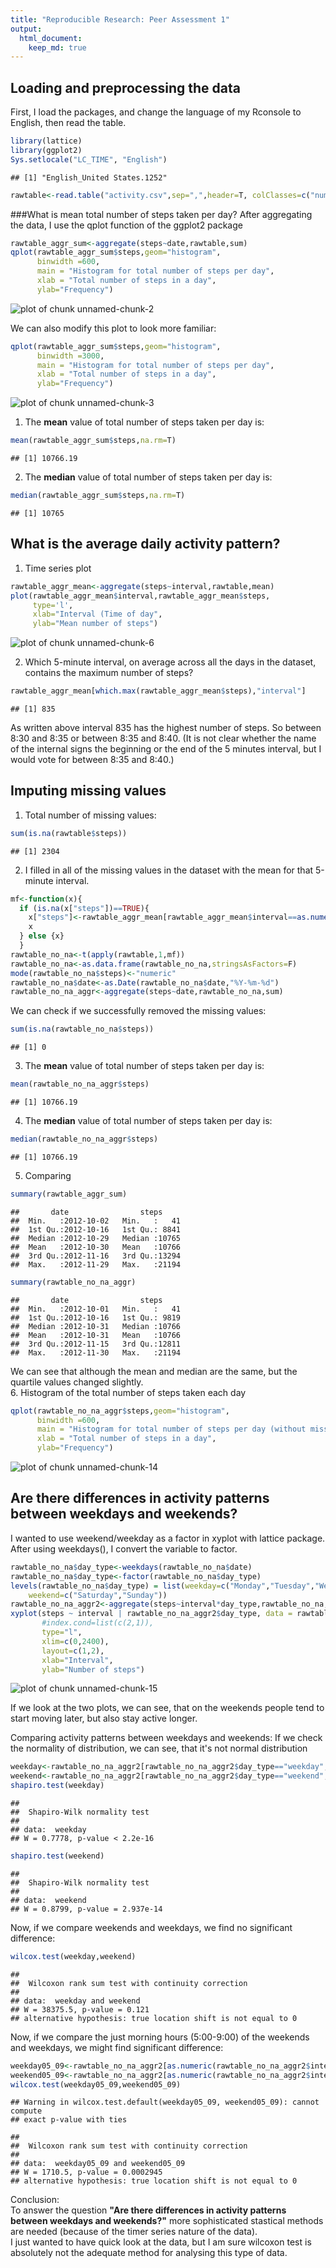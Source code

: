 ```yaml
---
title: "Reproducible Research: Peer Assessment 1"
output: 
  html_document:
    keep_md: true
---
```



## Loading and preprocessing the data
First, I load the packages, and change the language of my Rconsole to English, then read the table.  

```r
library(lattice)
library(ggplot2)
Sys.setlocale("LC_TIME", "English")
```

```
## [1] "English_United States.1252"
```

```r
rawtable<-read.table("activity.csv",sep=",",header=T, colClasses=c("numeric","Date","numeric"))
```
###What is mean total number of steps taken per day?
After aggregating the data, I use the qplot function of the ggplot2 package  

```r
rawtable_aggr_sum<-aggregate(steps~date,rawtable,sum)
qplot(rawtable_aggr_sum$steps,geom="histogram",
      binwidth =600,
      main = "Histogram for total number of steps per day",
      xlab = "Total number of steps in a day",
      ylab="Frequency")
```

![plot of chunk unnamed-chunk-2](figure/unnamed-chunk-2-1.png) 

We can also modify this plot to look more familiar:  

```r
qplot(rawtable_aggr_sum$steps,geom="histogram",
      binwidth =3000,
      main = "Histogram for total number of steps per day",
      xlab = "Total number of steps in a day",
      ylab="Frequency")
```

![plot of chunk unnamed-chunk-3](figure/unnamed-chunk-3-1.png) 

1. The **mean** value of total number of steps taken per day is:  

```r
mean(rawtable_aggr_sum$steps,na.rm=T)
```

```
## [1] 10766.19
```
2. The **median** value of total number of steps taken per day is:  

```r
median(rawtable_aggr_sum$steps,na.rm=T)
```

```
## [1] 10765
```
  
## What is the average daily activity pattern?
1. Time series plot  

```r
rawtable_aggr_mean<-aggregate(steps~interval,rawtable,mean)
plot(rawtable_aggr_mean$interval,rawtable_aggr_mean$steps,
     type='l',
     xlab="Interval (Time of day",
     ylab="Mean number of steps")
```

![plot of chunk unnamed-chunk-6](figure/unnamed-chunk-6-1.png) 

2. Which 5-minute interval, on average across all the days in the dataset, contains the maximum number of steps?  

```r
rawtable_aggr_mean[which.max(rawtable_aggr_mean$steps),"interval"]
```

```
## [1] 835
```
As written above interval 835 has the highest number of steps. So between 8:30 and 8:35 or between 8:35 and 8:40. (It is not clear whether the name of the internal signs the beginning or the end of the 5 minutes interval, but I would vote for between 8:35 and 8:40.)

## Imputing missing values
1. Total number of missing values:  

```r
sum(is.na(rawtable$steps))
```

```
## [1] 2304
```
2. I filled in all of the missing values in the dataset with the mean for that 5-minute interval. 

```r
mf<-function(x){
  if (is.na(x["steps"])==TRUE){
    x["steps"]<-rawtable_aggr_mean[rawtable_aggr_mean$interval==as.numeric(x["interval"]),"steps"]
    x
  } else {x}
  }
rawtable_no_na<-t(apply(rawtable,1,mf))
rawtable_no_na<-as.data.frame(rawtable_no_na,stringsAsFactors=F)
mode(rawtable_no_na$steps)<-"numeric"
rawtable_no_na$date<-as.Date(rawtable_no_na$date,"%Y-%m-%d")
rawtable_no_na_aggr<-aggregate(steps~date,rawtable_no_na,sum)
```
We can check if we successfully removed the missing values:

```r
sum(is.na(rawtable_no_na$steps))
```

```
## [1] 0
```
3. The **mean** value of total number of steps taken per day is:  

```r
mean(rawtable_no_na_aggr$steps)
```

```
## [1] 10766.19
```
4. The **median** value of total number of steps taken per day is:  

```r
median(rawtable_no_na_aggr$steps)
```

```
## [1] 10766.19
```
5. Comparing

```r
summary(rawtable_aggr_sum)
```

```
##       date                steps      
##  Min.   :2012-10-02   Min.   :   41  
##  1st Qu.:2012-10-16   1st Qu.: 8841  
##  Median :2012-10-29   Median :10765  
##  Mean   :2012-10-30   Mean   :10766  
##  3rd Qu.:2012-11-16   3rd Qu.:13294  
##  Max.   :2012-11-29   Max.   :21194
```

```r
summary(rawtable_no_na_aggr)
```

```
##       date                steps      
##  Min.   :2012-10-01   Min.   :   41  
##  1st Qu.:2012-10-16   1st Qu.: 9819  
##  Median :2012-10-31   Median :10766  
##  Mean   :2012-10-31   Mean   :10766  
##  3rd Qu.:2012-11-15   3rd Qu.:12811  
##  Max.   :2012-11-30   Max.   :21194
```
We can see that although the mean and median are the same, but the quartile values changed slightly.  
6. Histogram of the total number of steps taken each day

```r
qplot(rawtable_no_na_aggr$steps,geom="histogram",
      binwidth =600,
      main = "Histogram for total number of steps per day (without missing values)",
      xlab = "Total number of steps in a day",
      ylab="Frequency")
```

![plot of chunk unnamed-chunk-14](figure/unnamed-chunk-14-1.png) 

## Are there differences in activity patterns between weekdays and weekends?
I wanted to use weekend/weekday as a factor in xyplot with lattice package. After using weekdays(), I convert the variable to factor.

```r
rawtable_no_na$day_type<-weekdays(rawtable_no_na$date)
rawtable_no_na$day_type<-factor(rawtable_no_na$day_type)
levels(rawtable_no_na$day_type) = list(weekday=c("Monday","Tuesday","Wednesday","Thursday","Friday"),
    weekend=c("Saturday","Sunday"))
rawtable_no_na_aggr2<-aggregate(steps~interval*day_type,rawtable_no_na,mean)
xyplot(steps ~ interval | rawtable_no_na_aggr2$day_type, data = rawtable_no_na_aggr2,
       #index.cond=list(c(2,1)),
       type="l",
       xlim=c(0,2400),
       layout=c(1,2),
       xlab="Interval",
       ylab="Number of steps")
```

![plot of chunk unnamed-chunk-15](figure/unnamed-chunk-15-1.png) 

If we look at the two plots, we can see, that on the weekends people tend to start moving later, but also stay active longer.
  
Comparing activity patterns between weekdays and weekends:
If we check the normality of distribution, we can see, that it's not normal distribution

```r
weekday<-rawtable_no_na_aggr2[rawtable_no_na_aggr2$day_type=="weekday","steps"]
weekend<-rawtable_no_na_aggr2[rawtable_no_na_aggr2$day_type=="weekend","steps"]
shapiro.test(weekday)
```

```
## 
## 	Shapiro-Wilk normality test
## 
## data:  weekday
## W = 0.7778, p-value < 2.2e-16
```

```r
shapiro.test(weekend)
```

```
## 
## 	Shapiro-Wilk normality test
## 
## data:  weekend
## W = 0.8799, p-value = 2.937e-14
```
Now, if we compare weekends and weekdays, we find no significant difference:

```r
wilcox.test(weekday,weekend)
```

```
## 
## 	Wilcoxon rank sum test with continuity correction
## 
## data:  weekday and weekend
## W = 38375.5, p-value = 0.121
## alternative hypothesis: true location shift is not equal to 0
```
Now, if we compare the just morning hours (5:00-9:00) of the weekends and weekdays, we might find significant difference:

```r
weekday05_09<-rawtable_no_na_aggr2[as.numeric(rawtable_no_na_aggr2$interval) %in% c(500:900) & rawtable_no_na_aggr2$day_type=="weekday","steps"]
weekend05_09<-rawtable_no_na_aggr2[as.numeric(rawtable_no_na_aggr2$interval) %in% c(500:900) & rawtable_no_na_aggr2$day_type=="weekend","steps"]
wilcox.test(weekday05_09,weekend05_09)
```

```
## Warning in wilcox.test.default(weekday05_09, weekend05_09): cannot compute
## exact p-value with ties
```

```
## 
## 	Wilcoxon rank sum test with continuity correction
## 
## data:  weekday05_09 and weekend05_09
## W = 1710.5, p-value = 0.0002945
## alternative hypothesis: true location shift is not equal to 0
```
Conclusion:  
To answer the question **"Are there differences in activity patterns between weekdays and weekends?"** more sophisticated stastical methods are needed (because of the timer series nature of the data).  
I just wanted to have quick look at the data, but I am sure wilcoxon test is absolutely not the adequate method for analysing this type of data.

